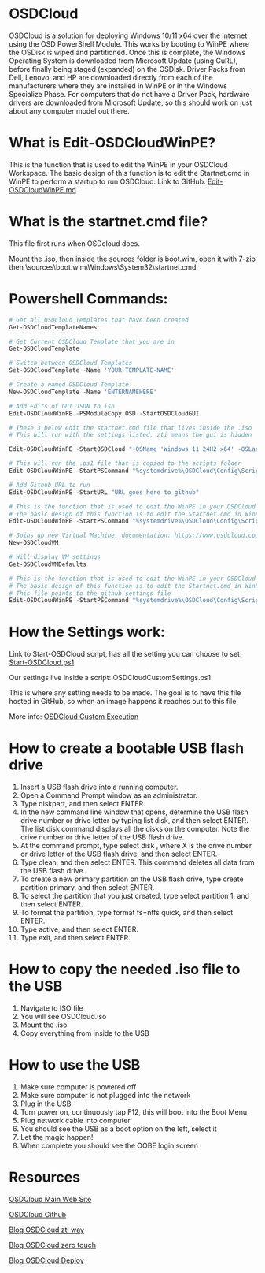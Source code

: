 # OSDCloud
OSDCloud is a solution for deploying Windows 10/11 x64 over the internet using the OSD PowerShell Module.  This works by booting to WinPE where the OSDisk is wiped and partitioned.  Once this is complete, the Windows Operating System is downloaded from Microsoft Update (using CuRL), before finally being staged (expanded) on the OSDisk.  Driver Packs from Dell, Lenovo, and HP are downloaded directly from each of the manufacturers where they are installed in WinPE or in the Windows Specialize Phase.  For computers that do not have a Driver Pack, hardware drivers are downloaded from Microsoft Update, so this should work on just about any computer model out there.


# What is Edit-OSDCloudWinPE?
This is the function that is used to edit the WinPE in your OSDCloud Workspace.  The basic design of this function is to edit the Startnet.cmd in WinPE to perform a startup to run OSDCloud. Link to GitHub: [Edit-OSDCloudWinPE.md](https://github.com/OSDeploy/OSD/blob/master/Docs/Edit-OSDCloudWinPE.md)

# What is the startnet.cmd file?

This file first runs when OSDcloud does.

Mount the .iso, then inside the sources folder is boot.wim, open it with 7-zip then  \sources\boot.wim\Windows\System32\startnet.cmd.

 

# Powershell Commands:
```powershell
# Get all OSDCloud Templates that have been created
Get-OSDCloudTemplateNames

# Get Current OSDCloud Template that you are in
Get-OSDCloudTemplate

# Switch between OSDCloud Templates
Set-OSDCloudTemplate -Name 'YOUR-TEMPLATE-NAME'

# Create a named OSDCloud Template
New-OSDCloudTemplate -Name 'ENTERNAMEHERE'

# Add Edits of GUI JSON to iso
Edit-OSDCloudWinPE -PSModuleCopy OSD -StartOSDCloudGUI

# These 3 below edit the startnet.cmd file that lives inside the .iso
# This will run with the settings listed, zti means the gui is hidden

Edit-OSDCloudWinPE -StartOSDCloud "-OSName 'Windows 11 24H2 x64' -OSLanguage en-us -OSEdition Enterprise -OSActivation Retail -zti"

# This will run the .ps1 file that is copied to the scripts folder
Edit-OSDCloudWinPE -StartPSCommand "%systemdrive%\OSDCloud\Config\Scripts\StartNet\OSDCLoudCustomSetting.ps1"

# Add Github URL to run
Edit-OSDCloudWinPE -StartURL "URL goes here to github"

# This is the function that is used to edit the WinPE in your OSDCloud Workspace.
# The basic design of this function is to edit the Startnet.cmd in WinPE to perform a startup to run OSDCloud
Edit-OSDCloudWinPE -StartPSCommand "%systemdrive%\OSDCloud\Config\Scripts\StartNet\OSDCLoudCustomSetting.ps1"

# Spins up new Virtual Machine, documentation: https://www.osdcloud.com/osdcloud/setup/osdcloud-vm/new-osdcloudvm
New-OSDCloudVM

# Will display VM settings
Get-OSDCloudVMDefaults

# This is the function that is used to edit the WinPE in your OSDCloud Workspace.
# The basic design of this function is to edit the Startnet.cmd in WinPE to perform a startup to run OSDCloud
# This file points to the github settings file
Edit-OSDCloudWinPE -StartPSCommand "%systemdrive%\OSDCloud\Config\Scripts\StartNet\OSDCLoudCustomSetting.ps1"
```

# How the Settings work:
Link to Start-OSDCloud script, has all the setting you can choose to set: [Start-OSDCloud.ps1](https://github.com/OSDeploy/OSD/blob/master/Public/Start-OSDCloud.ps1)

Our settings live inside a script: OSDCloudCustomSettings.ps1

This is where any setting needs to be made. The goal is to have this file hosted in GitHub, so when an image happens it reaches out to this file.

More info: [OSDCloud Custom Execution](https://www.osdcloud.com/archive/recycle-bin/guides/custom-osdcloud#execution)

# How to create a bootable USB flash drive
1. Insert a USB flash drive into a running computer.
2. Open a Command Prompt window as an administrator.
3. Type diskpart, and then select ENTER.
4. In the new command line window that opens, determine the USB flash drive number or drive letter by typing list disk, and then select ENTER. The list disk command displays all the disks on the computer. Note the drive number or drive letter of the USB flash drive.
5. At the command prompt, type select disk <X>, where X is the drive number or drive letter of the USB flash drive, and then select ENTER.
6. Type clean, and then select ENTER. This command deletes all data from the USB flash drive.
7. To create a new primary partition on the USB flash drive, type create partition primary, and then select ENTER.
8. To select the partition that you just created, type select partition 1, and then select ENTER.
9. To format the partition, type format fs=ntfs quick, and then select ENTER.
10. Type active, and then select ENTER.
11. Type exit, and then select ENTER.

# How to copy the needed .iso file to the USB
1. Navigate to ISO file
2. You will see OSDCloud.iso
3. Mount the .iso
4. Copy everything from inside to the USB

# How to use the USB
1. Make sure computer is powered off
2. Make sure computer is not plugged into the network
3. Plug in the USB
4. Turn power on, continuously tap F12, this will boot into the Boot Menu
5. Plug network cable into computer
6. You should see the USB as a boot option on the left, select it
7. Let the magic happen!
8. When complete you should see the OOBE login screen

# Resources
[OSDCloud Main Web Site](https://www.osdcloud.com/)

[OSDCloud Github](https://github.com/OSDeploy/OSD/tree/master/Docs)

[Blog OSDCloud zti way](https://www.osdsune.com/home/archive/deployment/osdcloud-zti-way)

[Blog OSDCloud zero touch](https://akosbakos.ch/osdcloud-3-zero-touch-deployment/)

[Blog OSDCloud Deploy](https://4sysops.com/archives/deploy-windows-11-with-osdcloud/)

